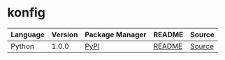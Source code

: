 # konfig

|Language|Version|Package Manager|README|Source|
|-|-|-|-|-|
|Python|1.0.0|[PyPI](https://pypi.org/project/python-one-of-uuid-string-integer-path-parameter/1.0.0)|[README](https://github.com/konfig-dev/konfig/tree/HEAD/python#readme)|[Source](https://github.com/konfig-dev/konfig/tree/HEAD/python)|